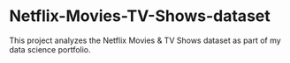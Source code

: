# Netflix-Movies-TV-Shows-dataset
This project analyzes the Netflix Movies &amp; TV Shows dataset as part of my data science portfolio.
